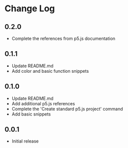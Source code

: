 # Change Log

## 0.2.0

- Complete the references from p5.js documentation

## 0.1.1

- Update README.md
- Add color and basic function snippets

## 0.1.0

- Update README.md
- Add additional p5.js references
- Complete the 'Create standard p5.js project' command
- Add basic snippets

## 0.0.1

- Initial release